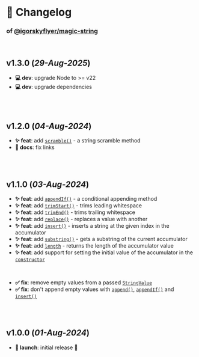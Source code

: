 # 📒 Changelog

### of [@igorskyflyer/magic-string](https://github.com/igorskyflyer/npm-magic-string)

<br>

## v1.3.0 (*29-Aug-2025*)

- **💻 dev**: upgrade Node to >= v22
- **💻 dev**: upgrade dependencies

<br>
<br>

## v1.2.0 (*04-Aug-2024*)

- **✨ feat**: add [`scramble()`](https://github.com/igorskyflyer/npm-magic-string#scramble) - a string scramble method
- **📜 docs**: fix links

<br>
<br>

## v1.1.0 (*03-Aug-2024*)

- **✨ feat**: add [`appendIf()`](https://github.com/igorskyflyer/npm-magic-string#appendifvalue-stringvalue-rest-stringvalue) - a conditional appending method
- **✨ feat**: add [`trimStart()`](https://github.com/igorskyflyer/npm-magic-string#trimstart) - trims leading whitespace
- **✨ feat**: add [`trimEnd()`](https://github.com/igorskyflyer/npm-magic-string#trimend) - trims trailing whitespace
- **✨ feat**: add [`replace()`](https://github.com/igorskyflyer/npm-magic-string#replacesearchvalue-string-replacevalue-string) - replaces a value with another
- **✨ feat**: add [`insert()`](https://github.com/igorskyflyer/npm-magic-string#insertvalue-stringvalue-index-number) - inserts a string at the given index in the accumulator
- **✨ feat**: add [`substring()`](https://github.com/igorskyflyer/npm-magic-string#substringstart-number-end-number) - gets a substring of the current accumulator
- **✨ feat**: add [`length`](https://github.com/igorskyflyer/npm-magic-string#length-number) - returns the length of the accumulator value
- **✨ feat**: add support for setting the initial value of the accumulator in the [`constructor`](https://github.com/igorskyflyer/npm-magic-string#constructorinitialvalue-stringvalue)

<br>

- **✅ fix**: remove empty values from a passed [`StringValue`](https://github.com/igorskyflyer/npm-magic-string#type-stringvalue--string--string)
- **✅ fix**: don't append empty values with [`append()`](https://github.com/igorskyflyer/npm-magic-string#appendvalue-stringvalue), [`appendIf()`](https://github.com/igorskyflyer/npm-magic-string#appendifvalue-stringvalue-rest-stringvalue) and [`insert()`](https://github.com/igorskyflyer/npm-magic-string#insertvalue-stringvalue-index-number)

<br>
<br>

## v1.0.0 (*01-Aug-2024*)

- **🚀 launch**: initial release 🎉
